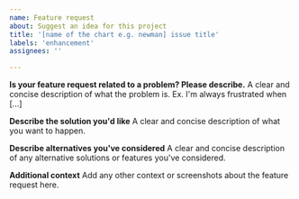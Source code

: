 ```yaml
---
name: Feature request
about: Suggest an idea for this project
title: '[name of the chart e.g. newman] issue title'
labels: 'enhancement'
assignees: ''

---
```


<!--
Thanks for filing an issue!
Before hitting the button, please answer these questions.
It's helpful to search the existing GitHub issues first.
It's likely that another user has already reported the issue you're facing, or it's a known issue that we're already aware of.

Describe *in detail* the feature/behavior/change you'd like to see.

Be ready for followup questions, and please respond in a timely manner.
If we can't reproduce a bug or think a feature already exists, we might close your issue.
If we're wrong, PLEASE feel free to reopen it and explain why.
-->

**Is your feature request related to a problem? Please describe.**
A clear and concise description of what the problem is. Ex. I'm always frustrated when [...]

**Describe the solution you'd like**
A clear and concise description of what you want to happen.

**Describe alternatives you've considered**
A clear and concise description of any alternative solutions or features you've considered.

**Additional context**
Add any other context or screenshots about the feature request here.
